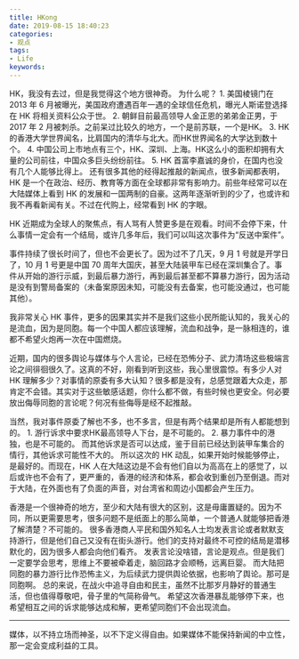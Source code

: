 ```yaml
---
title: HKong
date: 2019-08-15 18:40:23
categories:
- 观点
tags:
- Life
keywords:
---
```


HK，我没有去过，但是我觉得这个地方很神奇。
为什么呢？
    1. 美国棱镜门在 2013 年 6 月被曝光，美国政府遭遇百年一遇的全球信任危机，曝光人斯诺登选择在 HK 将相关资料公众于世。
    2. 朝鲜目前最高领导人金正恩的弟弟金正男，于 2017 年 2 月被刺杀。之前呆过比较久的地方，一个是前苏联，一个是HK。
    3. HK 的香港大学世界闻名，比肩国内的清华与北大。而HK世界闻名的大学达到数十个。
    4. 中国公司上市地点有三个，HK、深圳、上海。HK这么小的面积却拥有大量的公司前往，中国众多巨头纷纷前往。
    5. HK 首富李嘉诚的身价，在国内也没有几个人能够比得上。
还有很多其他的经得起推敲的新闻点，很多新闻都表明，HK 是一个在政治、经历、教育等方面在全球都非常有影响力。前些年经常可以在大陆媒体上看到 HK 的发展和一国两制的自豪。这两年逐渐听到的少了，也或许和我不再看新闻有关。不过在代购上，经常看到 HK 的字眼。

HK 近期成为全球人的聚焦点，有人骂有人赞更多是在观看。时间不会停下来，什么事情一定会有一个结局，或许几多年后，我们可以叫这次事件为“反送中案件”。

<!-- more -->
事件持续了很长时间了，但也不会更长了。因为过不了几天，9 月 1 号就是开学日了，10 月 1 号更是中国 70 周年大国庆，甚至大陆装甲车已经在深圳集合了。事件从开始的游行示威，到最后暴力游行，再到最后甚至都不算暴力游行，因为活动是没有到警局备案的（未备案原因未知，可能没有去备案，也可能没通过，也可能其他）。

我非常关心 HK 事件，更多的因果其实并不是我们这些小民所能认知的，我关心的是流血，因为是同胞。每一个中国人都应该理解，流血和战争，是一脉相连的，谁都不希望火炮再一次在中国燃烧。

近期，国内的很多舆论与媒体与个人言论，已经在恐怖分子、武力清场这些极端言论之间徘徊很久了。这真的不好，刚看到听到这些，我心里很震惊。有多少人对 HK 理解多少？对事情的原委有多大认知？很多都是没有，总感觉跟着大众走，那肯定不会错。其实对于这些敏感话题，你什么都不做，有些时候也更安全。何必要放出侮辱同胞的言论呢？何况有些侮辱是经不起推敲。

当然，我对事件原委了解也不多，也不多言，但是有两个结果却是所有人都能想到的。
    1. 游行诉求中要求HK最高领导人下台，是不可能的。
    2. 暴力事件中的港独，也是不可能的。
而其他诉求是否可以达成，鉴于目前已经达到装甲车集合的情行，其他诉求可能性不大的。
所以这次的 HK 动乱，如果开始时候能够停止，是最好的。而现在，HK 人在大陆这边是不会有他们自以为高高在上的感觉了，以后或许也不会有了，更严重的，香港的经济和体系，都会收到重创乃至倒退。而对于大陆，在外面也有了负面的声音，对台湾省和周边小国都会产生压力。

香港是一个很神奇的地方，至少和大陆有很大的区别，这是毋庸置疑的。因为不同，所以更需要思考，很多问题不是纸面上的那么简单，一个普通人就能够把香港了解清楚？不可能的。
很多香港商人平民和国外知名人士均发表言论或者默默支持游行，但是他们自己又没有在街头游行。他们的支持对最终不可控的结局是潜移默化的，因为很多人都会向他们看齐。
发表言论没啥错，言论是观点。但是我们一定要学会思考，思维上不要被牵着走，脑回路才会顺畅，远离巨婴。
而大陆把同胞的暴力游行比作恐怖主义，为后续武力提供舆论依据，也影响了舆论。那可是同胞啊。
总的来说，在战火中追寻自由和民主，虽然不比那岁月静好的普通生活，但也值得尊敬吧，骨子里的气简称骨气。
希望这次香港暴乱能够停下来，也希望相互之间的诉求能够达成和解，更希望同胞们不会出现流血。
___
媒体，以不持立场而神圣，以不下定义得自由。如果媒体不能保持新闻的中立性，那一定会变成利益的工具。